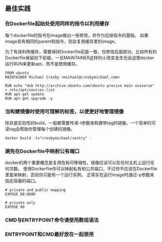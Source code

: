 ## 最佳实践


### 在Dockerfile起始处使用同样的指令以利用缓存

每个dockerfile的指令在image做出一些修改，并作为后继指令的基础。 如果image具有相同的parent和指令，则会复用缓存里的image。

为了有效利用缓存，需要保持Dockerfile前面一致，仅修改后面部分。比如所有的Dockerfile保留如下前缀，一旦MAINTAINER这样的小改变发生也会迫使docker运行RUN来更新apt，而不是使用缓存。

```
FROM ubuntu
MAINTAINER Michael Crosby <michael@crosbymichael.com>

RUN echo "deb http://archive.ubuntu.com/ubuntu precise main universe" > /etc/apt/sources.list
RUN apt-get update
RUN apt-get upgrade -y
```

###  当构建镜像时使用可理解的标签，以便更好地管理镜像

除非是实验性的build，一般都需要传递-t参数来构建带tag的镜像。一个简单的可读tag会帮助你管理每个创建的镜像。

```
docker build -t="crosbymichael/sentry" .
```

###  避免在Dockerfile中映射公有端口

docker的两个重要概念是复用性和可移植性，镜像应该可以在任何主机上运行任何次数。
使用Dockerfile你可以映射私有和公共端口，不过你不应该在Dockerfile里面来映射，否则你只能有一个运行实例。
正常实在运行image时通过-p参数来指定容器的端口。

```
# private and public mapping
EXPOSE 80:8080

# private only
EXPOSE 80
```

###  CMD与ENTRYPOINT命令请使用数组语法


###  ENTRYPOINT和CMD最好放在一起使用
